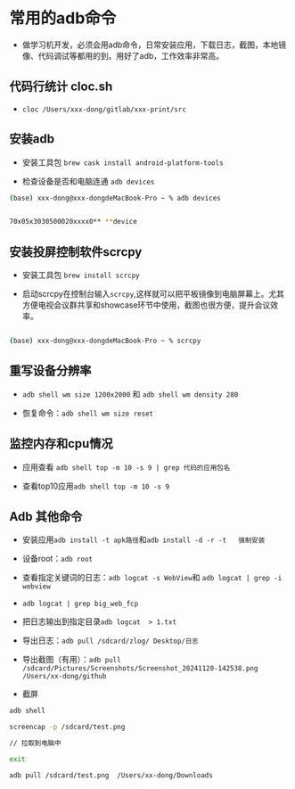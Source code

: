 # 常用的adb命令
- 做学习机开发，必须会用adb命令，日常安装应用，下载日志，截图，本地镜像、代码调试等都用的到。用好了adb，工作效率非常高。

##  代码行统计 cloc.sh

 - `cloc /Users/xxx-dong/gitlab/xxx-print/src`
## 安装adb 

- 安装工具包 `brew cask install android-platform-tools`

- 检查设备是否和电脑连通 `adb devices` 
  
```bash
(base) xxx-dong@xxx-dongdeMacBook-Pro ~ % adb devices


70x05x3030500020xxxx0** **device

```

## 安装投屏控制软件scrcpy


- 安装工具包 `brew install scrcpy`

- 启动scrcpy在控制台输入`scrcpy`,这样就可以把平板镜像到电脑屏幕上。尤其方便电视会议群共享和showcase环节中使用，截图也很方便，提升会议效率。
  
```bash

(base) xxx-dong@xxx-dongdeMacBook-Pro ~ % scrcpy

```


## 重写设备分辨率

- `adb shell wm size 1200x2000` 和 `adb shell wm density 280`

- 恢复命令：`adb shell wm size reset`


## 监控内存和cpu情况

- 应用查看 `adb shell top -m 10 -s 9 | grep 代码的应用包名`

- 查看top10应用`adb shell top -m 10 -s 9`



## Adb 其他命令
- 安装应用`adb install -t apk路径`和`adb install -d -r -t   强制安装`

- 设备root：`adb root`

- 查看指定关键词的日志：`adb logcat -s WebView`和 `adb logcat | grep -i webview`

- `adb logcat | grep big_web_fcp`

- 把日志输出到指定目录`adb logcat  > 1.txt`

- 导出日志：`adb pull /sdcard/zlog/ Desktop/日志`

- 导出截图（有用）：`adb pull /sdcard/Pictures/Screenshots/Screenshot_20241120-142538.png /Users/xx-dong/github`

- 截屏

```bash
adb shell

screencap -p /sdcard/test.png

// 拉取到电脑中

exit

adb pull /sdcard/test.png  /Users/xx-dong/Downloads

```
